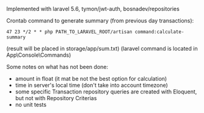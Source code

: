 

Implemented with laravel 5.6, tymon/jwt-auth, bosnadev/repositories

Crontab command to generate summary (from previous day transactions):
```console
47 23 */2 * * php PATH_TO_LARAVEL_ROOT/artisan command:calculate-summary
```
(result will be placed in storage/app/sum.txt)
(laravel command is located in App\Console\Commands)


Some notes on what has not been done:
- amount in float (it mat be not the best option for calculation)
- time in server's local time (don't take into account timezone)
- some specific Transaction repository queries are created with Eloquent, but not with Repository Criterias 
- no unit tests